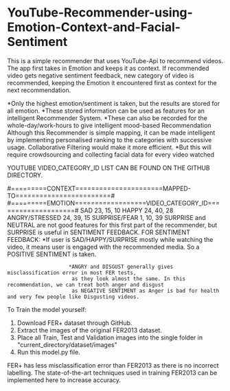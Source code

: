 # YouTube-Recommender-using-Emotion-Context-and-Facial-Sentiment

This is a simple recommender that uses YouTube-Api to recommend videos.
The app first takes in Emotion and keeps it as context. If recommended video gets negative sentiment feedback, 
new category of video is recommended, keeping the Emotion it encountered first as context for the next recommendation.

*Only the highest emotion/sentiment is taken, but the results are stored for all emotion. 
*These stored information can be used as features for an intelligent Recommender System.
*These can also be recorded for the whole-day/work-hours to give intelligent mood-based Recommendation
Although this Recommender is simple mapping, it can be made intelligent by implementing personalised ranking to the categories
with successive usage. Collaborative Filtering would make it more efficient. 
*But this will require crowdsourcing and collecting facial data for every video watched

YOUTUBE VIDEO_CATEGORY_ID LIST CAN BE FOUND ON THE GITHUB DIRECTORY.
    
#=========CONTEXT======================MAPPED-TO========================#
#=========EMOTION==================VIDEO_CATEGORY_ID====================#
           SAD                      23, 15, 10
           HAPPY                    24, 40, 28
           ANGRY/STRESSED           24, 39, 15
           SURPRISE/FEAR            1, 10, 39
SURPRISE and NEUTRAL are not good features for this first part of the recommender,
but SURPRISE is useful in SENTIMENT FEEDBACK.
FOR SENTIMENT FEEDBACK: *If user is SAD/HAPPY/SURPRISE mostly while watching the video, it means user is engaged with
                         the recommended media. So a POSITIVE SENTIMENT is taken.
                         
                        *ANGRY and DISGUST generally gives misclassification error in most FER tests,
                         as they look almost the same. In this recommendation, we can treat both anger and disgust
                         as NEGATIVE SENTIMENT as Anger is bad for health and very few people like Disgusting videos.
                         
To Train the model yourself:
1. Download FER+ dataset through GitHub.
2. Extract the images of the original FER2013 dataset.
3. Place all Train, Test and Validation images into the single folder in "current_directory/dataset/images"
4. Run this model.py file.

FER+ has less misclassification error than FER2013 as there is no incorrect labelling.
The state-of-the-art techniques used in training FER2013 can be implemented here to increase accuracy.


